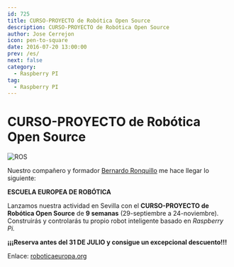 ```yaml
---
id: 725
title: CURSO-PROYECTO de Robótica Open Source
description: CURSO-PROYECTO de Robótica Open Source
author: Jose Cerrejon
icon: pen-to-square
date: 2016-07-20 13:00:00
prev: /es/
next: false
category:
  - Raspberry PI
tag:
  - Raspberry PI
---
```


# CURSO-PROYECTO de Robótica Open Source

![ROS](/images/2016/06/ros.png)

Nuestro compañero y formador [Bernardo Ronquillo](https://www.linkedin.com/in/brjapon) me hace llegar lo siguiente:

**ESCUELA EUROPEA DE ROBÓTICA**

Lanzamos nuestra actividad en Sevilla con el **CURSO-PROYECTO de Robótica Open Source** de **9 semanas** (29-septiembre a 24-noviembre). Construirás y controlarás tu propio robot inteligente basado en *Raspberry Pi.* 

**¡¡¡Reserva antes del 31 DE JULIO y consigue un excepcional descuento!!!**

Enlace: [roboticaeuropa.org](http://roboticaeuropa.org/curso-1/robots-ros-raspberry-pi)